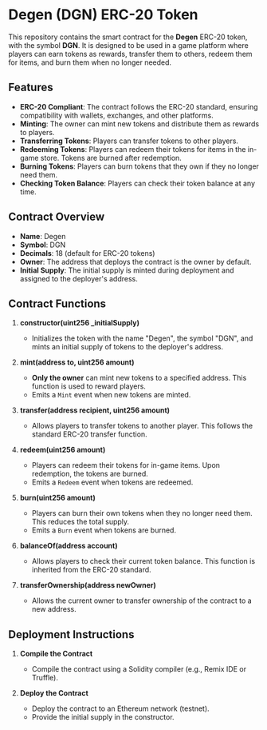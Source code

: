 # Degen (DGN) ERC-20 Token

This repository contains the smart contract for the **Degen** ERC-20 token, with the symbol **DGN**. It is designed to be used in a game platform where players can earn tokens as rewards, transfer them to others, redeem them for items, and burn them when no longer needed.

## Features

- **ERC-20 Compliant**: The contract follows the ERC-20 standard, ensuring compatibility with wallets, exchanges, and other platforms.
- **Minting**: The owner can mint new tokens and distribute them as rewards to players.
- **Transferring Tokens**: Players can transfer tokens to other players.
- **Redeeming Tokens**: Players can redeem their tokens for items in the in-game store. Tokens are burned after redemption.
- **Burning Tokens**: Players can burn tokens that they own if they no longer need them.
- **Checking Token Balance**: Players can check their token balance at any time.

## Contract Overview

- **Name**: Degen
- **Symbol**: DGN
- **Decimals**: 18 (default for ERC-20 tokens)
- **Owner**: The address that deploys the contract is the owner by default.
- **Initial Supply**: The initial supply is minted during deployment and assigned to the deployer's address.

## Contract Functions

1. **constructor(uint256 _initialSupply)**
   - Initializes the token with the name "Degen", the symbol "DGN", and mints an initial supply of tokens to the deployer's address.

2. **mint(address to, uint256 amount)**
   - **Only the owner** can mint new tokens to a specified address. This function is used to reward players.
   - Emits a `Mint` event when new tokens are minted.

3. **transfer(address recipient, uint256 amount)**
   - Allows players to transfer tokens to another player. This follows the standard ERC-20 transfer function.

4. **redeem(uint256 amount)**
   - Players can redeem their tokens for in-game items. Upon redemption, the tokens are burned.
   - Emits a `Redeem` event when tokens are redeemed.

5. **burn(uint256 amount)**
   - Players can burn their own tokens when they no longer need them. This reduces the total supply.
   - Emits a `Burn` event when tokens are burned.

6. **balanceOf(address account)**
   - Allows players to check their current token balance. This function is inherited from the ERC-20 standard.

7. **transferOwnership(address newOwner)**
   - Allows the current owner to transfer ownership of the contract to a new address.

## Deployment Instructions

1. **Compile the Contract**
   - Compile the contract using a Solidity compiler (e.g., Remix IDE or Truffle).
   
2. **Deploy the Contract**
   - Deploy the contract to an Ethereum network (testnet).
   - Provide the initial supply in the constructor. 
